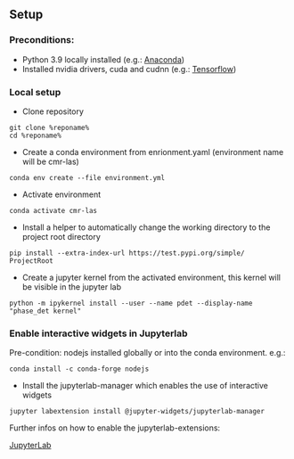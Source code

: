 
Setup
------------
### Preconditions: 
- Python 3.9 locally installed 
(e.g.:  <a target="_blank" href="https://www.anaconda.com/download/#macos">Anaconda</a>)
- Installed nvidia drivers, cuda and cudnn 
(e.g.:  <a target="_blank" href="https://www.tensorflow.org/install/gpu">Tensorflow</a>)

### Local setup
- Clone repository
```
git clone %reponame%
cd %reponame%
```
- Create a conda environment from enrionment.yaml (environment name will be cmr-las)
```
conda env create --file environment.yml
```
- Activate environment
```
conda activate cmr-las
```
- Install a helper to automatically change the working directory to the project root directory
```
pip install --extra-index-url https://test.pypi.org/simple/ ProjectRoot
```
- Create a jupyter kernel from the activated environment, this kernel will be visible in the jupyter lab
```
python -m ipykernel install --user --name pdet --display-name "phase_det kernel"
```


### Enable interactive widgets in Jupyterlab
Pre-condition: nodejs installed globally or into the conda environment. e.g.:
```
conda install -c conda-forge nodejs
```
- Install the jupyterlab-manager which enables the use of interactive widgets
```
jupyter labextension install @jupyter-widgets/jupyterlab-manager
```
  
Further infos on how to enable the jupyterlab-extensions:

<a target="_blank" href="https://ipywidgets.readthedocs.io/en/latest/user_install.html#installing-the-jupyterlab-extension">JupyterLab</a>

